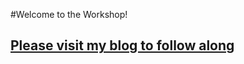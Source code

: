 #Welcome to the Workshop! 

## [Please visit my blog to follow along](http://timmyreilly.azurewebsites.nets/w10-core-iot-workshops)